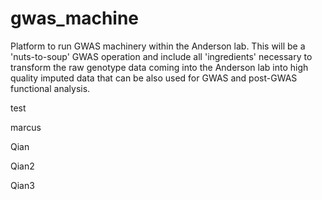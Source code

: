 # gwas_machine
Platform to run GWAS machinery within the Anderson lab. This will be a 'nuts-to-soup' GWAS operation and include all 'ingredients' necessary to transform the raw genotype data coming into the Anderson lab into high quality imputed data that can be also used for GWAS and post-GWAS functional analysis.


test 

marcus

Qian

Qian2

Qian3

